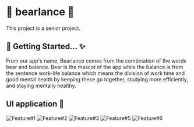# 🧸 bearlance 🎈
This project is a senior project.

## 🔖 Getting Started... ✨

  From our app's name, Bearlance comes from the combination of the words bear and balance. Bear is the mascot of the app while the balance is from the sentence work-life balance which means the division of work time and good mental health by keeping these go together, studying more efficiently, and staying mentally healthy.

## UI application 📲
![Feature#1](https://github.com/txkidxki/bearlance/assets/86790780/94f4a070-d789-492c-bfe3-c926d56277b9)
![Feature#2](https://github.com/txkidxki/bearlance/assets/86790780/1a92b990-3277-4ba8-93a2-4ca2fd894182)
![Feature#3](https://github.com/txkidxki/bearlance/assets/86790780/b890214e-3127-4a4e-b3c3-9ce50962d3b2)
![Feature#5](https://github.com/txkidxki/bearlance/assets/86790780/a074cc27-8974-450e-8a43-77732d18e1d1)
![Feature#6](https://github.com/txkidxki/bearlance/assets/86790780/ad803ad0-f658-4698-ab57-69a8bc5440b6)
